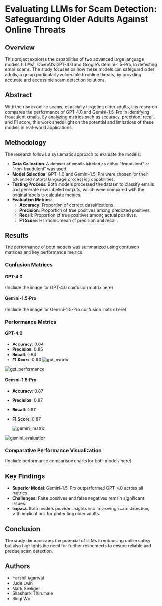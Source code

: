 # Evaluating LLMs for Scam Detection: Safeguarding Older Adults Against Online Threats

## Overview
This project explores the capabilities of two advanced large language models (LLMs), OpenAI’s GPT-4.0 and Google’s Gemini-1.5-Pro, in detecting email scams. The study focuses on how these models can safeguard older adults, a group particularly vulnerable to online threats, by providing accurate and accessible scam detection solutions.

## Abstract
With the rise in online scams, especially targeting older adults, this research compares the performance of GPT-4.0 and Gemini-1.5-Pro in identifying fraudulent emails. By analyzing metrics such as accuracy, precision, recall, and F1 score, this work sheds light on the potential and limitations of these models in real-world applications.

## Methodology
The research follows a systematic approach to evaluate the models:
- **Data Collection**: A dataset of emails labeled as either “fraudulent” or “non-fraudulent” was used.
- **Model Selection**: GPT-4.0 and Gemini-1.5-Pro were chosen for their advanced natural language processing capabilities.
- **Testing Process**: Both models processed the dataset to classify emails and generate new labeled outputs, which were compared with the original labels to calculate metrics.
- **Evaluation Metrics**:
  - **Accuracy**: Proportion of correct classifications.
  - **Precision**: Proportion of true positives among predicted positives.
  - **Recall**: Proportion of true positives among actual positives.
  - **F1 Score**: Harmonic mean of precision and recall.

## Results
The performance of both models was summarized using confusion matrices and key performance metrics.

### Confusion Matrices
#### GPT-4.0
(Include the image for GPT-4.0 confusion matrix here)

#### Gemini-1.5-Pro
(Include the image for Gemini-1.5-Pro confusion matrix here)

### Performance Metrics
#### GPT-4.0
- **Accuracy**: 0.84
- **Precision**: 0.85
- **Recall**: 0.84
- **F1 Score**: 0.83
![gpt_matrix](https://github.com/user-attachments/assets/f9e7958d-cba5-4d08-9437-d725c44f11fe)

![gpt_performance](https://github.com/user-attachments/assets/2065711e-e20e-47f8-bdad-06a8f37996a3)


#### Gemini-1.5-Pro
- **Accuracy**: 0.87
- **Precision**: 0.87
- **Recall**: 0.87
- **F1 Score**: 0.87

  ![gemini_matrix](https://github.com/user-attachments/assets/b5a743d8-67b8-4081-b79f-30bc558cc807)

![gemini_evaluation](https://github.com/user-attachments/assets/32885bce-9da7-478d-96c4-d3b9faac6393)


### Comparative Performance Visualization
(Include performance comparison charts for both models here)

## Key Findings
- **Superior Model**: Gemini-1.5-Pro outperformed GPT-4.0 across all metrics.
- **Challenges**: False positives and false negatives remain significant issues.
- **Impact**: Both models provide insights into improving scam detection, with implications for protecting older adults.

## Conclusion
The study demonstrates the potential of LLMs in enhancing online safety but also highlights the need for further refinements to ensure reliable and precise scam detection.

## Authors
- Harshil Agarwal  
- Jude Lwin  
- Mark Seeliger  
- Shashank Thirumale  
- Shiqi Wu  

